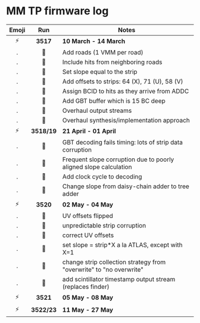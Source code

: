 MM TP firmware log
==================

Emoji | Run         | Notes
:----:| :---------: | -------
:zap: | **3517**    | **10 March - 14 March**
.     | :wrench:    | Add roads (1 VMM per road)
.     | :wrench:    | Include hits from neighboring roads
.     | :wrench:    | Set slope equal to the strip
.     | :wrench:    | Add offsets to strips: 64 (X), 71 (U), 58 (V)
.     | :wrench:    | Assign BCID to hits as they arrive from ADDC
.     | :wrench:    | Add GBT buffer which is 15 BC deep
.     | :wrench:    | Overhaul output streams
.     | :wrench:    | Overhaul synthesis/implementation approach
:zap: | **3518/19** | **21 April - 01 April**
.     | :ant:       | GBT decoding fails timing: lots of strip data corruption
.     | :ant:       | Frequent slope corruption due to poorly aligned slope calculation
.     | :wrench:    | Add clock cycle to decoding
.     | :wrench:    | Change slope from daisy-chain adder to tree adder
:zap: | **3520**    | **02 May - 04 May**
.     | :ant:       | UV offsets flipped
.     | :ant:       | unpredictable strip corruption
.     | :wrench:    | correct UV offsets
.     | :wrench:    | set slope = strip*X a la ATLAS, except with X=1
.     | :wrench:    | change strip collection strategy from "overwrite" to "no overwrite"
.     | :wrench:    | add scintillator timestamp output stream (replaces finder)
:zap: | **3521**    | **05 May - 08 May**
:zap: | **3522/23** | **11 May - 27 May**

